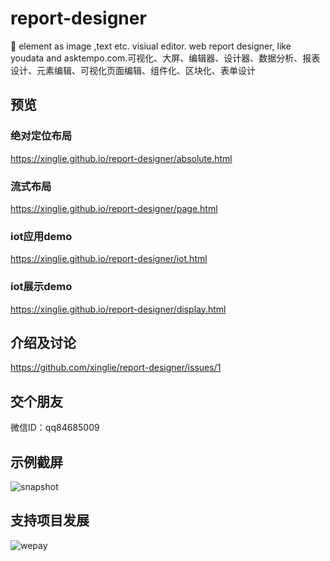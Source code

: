 # report-designer
🚀 element as image ,text etc. visiual editor. web report designer, like youdata and asktempo.com.可视化、大屏、编辑器、设计器、数据分析、报表设计、元素编辑、可视化页面编辑、组件化、区块化、表单设计

## 预览

### 绝对定位布局 
https://xinglie.github.io/report-designer/absolute.html

### 流式布局
https://xinglie.github.io/report-designer/page.html

### iot应用demo
https://xinglie.github.io/report-designer/iot.html


### iot展示demo
https://xinglie.github.io/report-designer/display.html

## 介绍及讨论
https://github.com/xinglie/report-designer/issues/1

## 交个朋友
微信ID：qq84685009

## 示例截屏
![snapshot](https://xinglie.github.io/report-designer/snapshot.png)

## 支持项目发展
![wepay](https://xinglie.github.io/report-designer/wepay.jpg)
